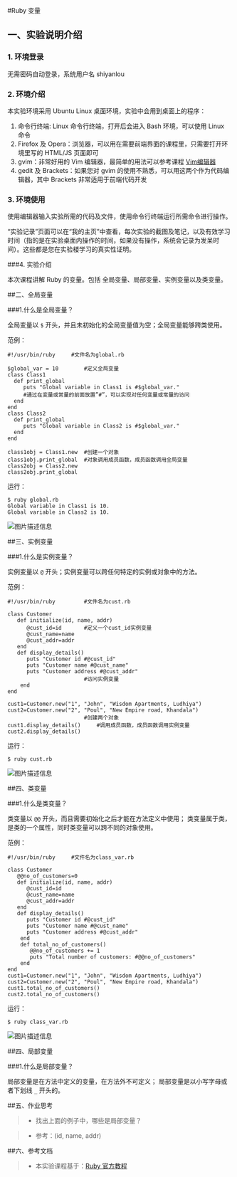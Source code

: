 
#Ruby 变量


## 一、实验说明介绍

### 1. 环境登录 

无需密码自动登录，系统用户名 shiyanlou 

### 2. 环境介绍 

本实验环境采用 Ubuntu Linux 桌面环境，实验中会用到桌面上的程序： 

1. 命令行终端: Linux 命令行终端，打开后会进入 Bash 环境，可以使用 Linux 命令 
2. Firefox 及 Opera：浏览器，可以用在需要前端界面的课程里，只需要打开环境里写的 HTML/JS 页面即可 
3. gvim：非常好用的 Vim 编辑器，最简单的用法可以参考课程 [Vim编辑器](http://www.shiyanlou.com/courses/2) 
4. gedit 及 Brackets：如果您对 gvim 的使用不熟悉，可以用这两个作为代码编辑器，其中 Brackets 非常适用于前端代码开发 

### 3. 环境使用 

使用编辑器输入实验所需的代码及文件，使用命令行终端运行所需命令进行操作。 


“实验记录”页面可以在“我的主页”中查看，每次实验的截图及笔记，以及有效学习时间（指的是在实验桌面内操作的时间，如果没有操作，系统会记录为发呆时间）。这些都是您在实验楼学习的真实性证明。 

###4. 实验介绍

 本次课程讲解 Ruby 的变量。包括 全局变量、局部变量、实例变量以及类变量。


##二、全局变量

###1.什么是全局变量？

全局变量以 `$` 开头，并且未初始化的全局变量值为空；全局变量能够跨类使用。

范例：

```
#!/usr/bin/ruby		#文件名为global.rb

$global_var = 10		#定义全局变量
class Class1
  def print_global
     puts "Global variable in Class1 is #$global_var."
     #通过在变量或常量的前面放置”#”，可以实现对任何变量或常量的访问
  end
end
class Class2
  def print_global
     puts "Global variable in Class2 is #$global_var."
  end
end

class1obj = Class1.new	#创建一个对象
class1obj.print_global	#对象调用成员函数，成员函数调用全局变量
class2obj = Class2.new
class2obj.print_global
```

运行：

```
$ ruby global.rb
Global variable in Class1 is 10.
Global variable in Class2 is 10.
```

![图片描述信息](https://dn-anything-about-doc.qbox.me/userid46108labid79time1432177171149?watermark/1/image/aHR0cDovL3N5bC1zdGF0aWMucWluaXVkbi5jb20vaW1nL3dhdGVybWFyay5wbmc=/dissolve/60/gravity/SouthEast/dx/0/dy/10)

##三、实例变量

###1.什么是实例变量？

实例变量以 `@` 开头；实例变量可以跨任何特定的实例或对象中的方法。

范例：

```
#!/usr/bin/ruby			#文件名为cust.rb

class Customer
   def initialize(id, name, addr)
      @cust_id=id		#定义一个cust_id实例变量
      @cust_name=name
      @cust_addr=addr
   end
   def display_details()
      puts "Customer id #@cust_id"
      puts "Customer name #@cust_name"
      puts "Customer address #@cust_addr"
						#访问实例变量
    end
end

cust1=Customer.new("1", "John", "Wisdom Apartments, Ludhiya")
cust2=Customer.new("2", "Poul", "New Empire road, Khandala")
						#创建两个对象
cust1.display_details()		#调用成员函数，成员函数调用实例变量
cust2.display_details()
```

运行：

```
$ ruby cust.rb
```

![图片描述信息](https://dn-anything-about-doc.qbox.me/userid46108labid79time1432177230624?watermark/1/image/aHR0cDovL3N5bC1zdGF0aWMucWluaXVkbi5jb20vaW1nL3dhdGVybWFyay5wbmc=/dissolve/60/gravity/SouthEast/dx/0/dy/10)

##四、类变量

###1.什么是类变量？

类变量以 `@@` 开头，而且需要初始化之后才能在方法定义中使用；
类变量属于类，是类的一个属性，同时类变量可以跨不同的对象使用。

范例：

```
#!/usr/bin/ruby		#文件名为class_var.rb

class Customer
   @@no_of_customers=0
   def initialize(id, name, addr)
      @cust_id=id
      @cust_name=name
      @cust_addr=addr
   end
   def display_details()
      puts "Customer id #@cust_id"
      puts "Customer name #@cust_name"
      puts "Customer address #@cust_addr"
    end
    def total_no_of_customers()
       @@no_of_customers += 1
       puts "Total number of customers: #@@no_of_customers"
    end
end
cust1=Customer.new("1", "John", "Wisdom Apartments, Ludhiya")
cust2=Customer.new("2", "Poul", "New Empire road, Khandala")
cust1.total_no_of_customers()
cust2.total_no_of_customers()
```

运行：

```
$ ruby class_var.rb
```

![图片描述信息](https://dn-anything-about-doc.qbox.me/userid46108labid79time1432177297722?watermark/1/image/aHR0cDovL3N5bC1zdGF0aWMucWluaXVkbi5jb20vaW1nL3dhdGVybWFyay5wbmc=/dissolve/60/gravity/SouthEast/dx/0/dy/10)

##四、局部变量

###1.什么是局部变量？

局部变量是在方法中定义的变量，在方法外不可定义；
局部变量是以小写字母或者下划线 `_` 开头的。


##五、作业思考

> * 找出上面的例子中，哪些是局部变量？

> * 参考：(id, name, addr)

##六、参考文档

> * 本实验课程基于：[Ruby 官方教程](https://www.ruby-lang.org/zh_cn/documentation/)

